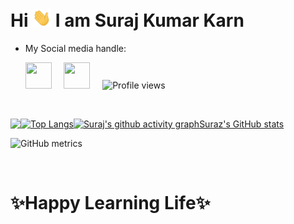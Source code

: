 # Hi <img src="https://raw.githubusercontent.com/ABSphreak/ABSphreak/master/gifs/Hi.gif" width="30px"> I am Suraj Kumar Karn
- My Social media handle:

    <a href="https://www.facebook.com/imsurazkarn/"><img src="https://image.flaticon.com/icons/png/512/124/124010.png" width="42" height="42"></a>
&nbsp;&nbsp;&nbsp;
<a href="https://twitter.com/suraz_devlover"><img src="https://image.flaticon.com/icons/png/512/124/124021.png" width="42" height="42"></a>
&nbsp;&nbsp;&nbsp;
    ![Profile views](https://gpvc.arturio.dev/surazkarn)
<p><br/></p>

[![Top Langs](https://github-readme-stats.vercel.app/api/top-langs/?username=surazkarn&theme=github-light&area=true&hide_border=true)](https://github.com/surazkarn/github-readme-stats)[<img align="left" src="https://github-readme-streak-stats.herokuapp.com/?user=surazkarn&theme=github-light&area=true&hide_border=true">](https://github.com/DenverCoder1/github-readme-streak-stats)[![Suraj's github activity graph](https://activity-graph.herokuapp.com/graph?username=surazkarn&theme=github-light&area=true&hide_border=true)](https://github.com/surazkarn/github-readme-activity-graph)[Suraz's GitHub stats](https://github-readme-stats.vercel.app/api?username=surazkarn&show_icons=true&theme=github-light&area=true&hide_border=true)

![GitHub metrics](https://metrics.lecoq.io/surazkarn)  
<p><br/></p>
  
 # ✨Happy Learning Life✨


<!---
surazkarn/surazkarn is a ✨ special ✨ repository because its `README.md` (this file) appears on your GitHub profile.
You can click the Preview link to take a look at your changes.

[<img align="left" src="https://github-readme-streak-stats.herokuapp.com/?user=surazkarn&theme=github-light&area=true&hide_border=true">](https://github.com/DenverCoder1/github-readme-streak-stats)

![Suraz's GitHub stats](https://github-readme-stats.vercel.app/api?username=surazkarn&show_icons=true&theme=github-light&area=true&hide_border=true)

[![Top Langs](https://github-readme-stats.vercel.app/api/top-langs/?username=surazkarn&layout=compact)](https://github.com/surazkarn/github-readme-stats)
<h3 align="left">My Loved Languages</h3>

<a href="https://app.daily.dev/suraz_devlover"><img src="https://api.daily.dev/devcards/1ee2bf8a6e3e4d06a9b93c68f951e3bc.png?r=anf" width="400" alt="Suraj Kumar Karn's Dev Card"/></a>!

 <p align="left"><a href="https://www.cprogramming.com/" target="_blank"> <img src="https://raw.githubusercontent.com/devicons/devicon/master/icons/c/c-original.svg" alt="c" width="40" height="40"/> </a> <a href="https://www.w3schools.com/cpp/" target="_blank"> <img src="https://raw.githubusercontent.com/devicons/devicon/master/icons/cplusplus/cplusplus-original.svg" alt="cplusplus" width="40" height="40"/> </a><p></p>

--->
